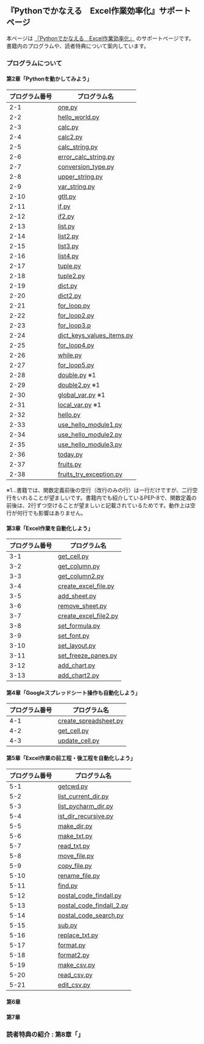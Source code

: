 ## 『Pythonでかなえる　Excel作業効率化』サポートページ
本ページは [『Pythonでかなえる　Excel作業効率化』](https://gihyo.jp/book/2020/978-4-297-11450-3) のサポートページです。書籍内のプログラムや、読者特典について案内しています。

### プログラムについて
#### 第2章「Pythonを動かしてみよう」

|  プログラム番号  |  プログラム名  |
| ---- | ---- |
| 2-1 | [one.py](https://github.com/katsuhisa91/python_excel_book/blob/master/one.py) |
| 2-2 | [hello_world.py](https://github.com/katsuhisa91/python_excel_book/blob/master/hello_world.py) |
| 2-3 | [calc.py](https://github.com/katsuhisa91/python_excel_book/blob/master/calc.py) |
| 2-4 | [calc2.py](https://github.com/katsuhisa91/python_excel_book/blob/master/calc2.py) |
| 2-5 | [calc_string.py](https://github.com/katsuhisa91/python_excel_book/blob/master/calc_string.py) |
| 2-6 | [error_calc_string.py](https://github.com/katsuhisa91/python_excel_book/blob/master/error_calc_string.py) |
| 2-7 | [conversion_type.py](https://github.com/katsuhisa91/python_excel_book/blob/master/conversion_type.py) |
| 2-8 | [upper_string.py](https://github.com/katsuhisa91/python_excel_book/blob/master/upper_string.py) |
| 2-9 | [var_string.py](https://github.com/katsuhisa91/python_excel_book/blob/master/var_string.py) |
| 2-10 | [gtlt.py](https://github.com/katsuhisa91/python_excel_book/blob/master/gtlt.py) |
| 2-11 | [if.py](https://github.com/katsuhisa91/python_excel_book/blob/master/if.py) |
| 2-12 | [if2.py](https://github.com/katsuhisa91/python_excel_book/blob/master/if2.py) |
| 2-13 | [list.py](https://github.com/katsuhisa91/python_excel_book/blob/master/list.py) |
| 2-14 | [list2.py](https://github.com/katsuhisa91/python_excel_book/blob/master/list2.py) |
| 2-15 | [list3.py](https://github.com/katsuhisa91/python_excel_book/blob/master/list3.py) |
| 2-16 | [list4.py](https://github.com/katsuhisa91/python_excel_book/blob/master/list4.py) |
| 2-17 | [tuple.py](https://github.com/katsuhisa91/python_excel_book/blob/master/tuple.py) |
| 2-18 | [tuple2.py](https://github.com/katsuhisa91/python_excel_book/blob/master/tuple2.py) |
| 2-19 | [dict.py](https://github.com/katsuhisa91/python_excel_book/blob/master/dict.py) |
| 2-20 | [dict2.py](https://github.com/katsuhisa91/python_excel_book/blob/master/dict2.py) |
| 2-21 | [for_loop.py](https://github.com/katsuhisa91/python_excel_book/blob/master/for_loop.py) |
| 2-22 | [for_loop2.py](https://github.com/katsuhisa91/python_excel_book/blob/master/for_loop2.py) |
| 2-23 | [for_loop3.p](https://github.com/katsuhisa91/python_excel_book/blob/master/for_loop3.py) |
| 2-24 | [dict_keys_values_items.py](https://github.com/katsuhisa91/python_excel_book/blob/master/dict_keys_values_items.py) |
| 2-25 | [for_loop4.py](https://github.com/katsuhisa91/python_excel_book/blob/master/for_loop4.py) |
| 2-26 | [while.py](https://github.com/katsuhisa91/python_excel_book/blob/master/while.py) |
| 2-27 | [for_loop5.py](https://github.com/katsuhisa91/python_excel_book/blob/master/for_loop5.py) |
| 2-28 | [double.py](https://github.com/katsuhisa91/python_excel_book/blob/master/double.py) ※1 |
| 2-29 | [double2.py](https://github.com/katsuhisa91/python_excel_book/blob/master/double2.py) ※1 |
| 2-30 | [global_var.py](https://github.com/katsuhisa91/python_excel_book/blob/master/global_var.py) ※1 |
| 2-31 | [local_var.py](https://github.com/katsuhisa91/python_excel_book/blob/master/local_var.py) ※1 |
| 2-32 | [hello.py](https://github.com/katsuhisa91/python_excel_book/blob/master/hello.py) |
| 2-33 | [use_hello_module1.py](https://github.com/katsuhisa91/python_excel_book/blob/master/use_hello_module1.py) |
| 2-34 | [use_hello_module2.py](https://github.com/katsuhisa91/python_excel_book/blob/master/use_hello_module2.py) |
| 2-35 | [use_hello_module3.py](https://github.com/katsuhisa91/python_excel_book/blob/master/use_hello_module3.py) |
| 2-36 | [today.py](https://github.com/katsuhisa91/python_excel_book/blob/master/today.py) |
| 2-37 | [fruits.py](https://github.com/katsuhisa91/python_excel_book/blob/master/fruits.py) |
| 2-38 | [fruits_try_exception.py](https://github.com/katsuhisa91/python_excel_book/blob/master/fruits_try_exception.py) |

 ※1...書籍では、関数定義前後の空行（改行のみの行）は一行だけですが、二行空行をいれることが望ましいです。書籍内でも紹介しているPEP-8で、関数定義の前後は、2行ずつ空けることが望ましいと記載されているためです。動作上は空行が何行でも影響はありません。

#### 第3章「Excel作業を自動化しよう」

|  プログラム番号  |  プログラム名  |
| ---- | ---- |
| 3-1 | [get_cell.py](https://github.com/katsuhisa91/python_excel_book/blob/master/openpyxl/get_cell.py) |
| 3-2 | [get_column.py](https://github.com/katsuhisa91/python_excel_book/blob/master/openpyxl/get_column.py) |
| 3-3 | [get_column2.py](https://github.com/katsuhisa91/python_excel_book/blob/master/openpyxl/get_column2.py) |
| 3-4 | [create_excel_file.py](https://github.com/katsuhisa91/python_excel_book/blob/master/openpyxl/create_excel_file.py) |
| 3-5 | [add_sheet.py](https://github.com/katsuhisa91/python_excel_book/blob/master/openpyxl/add_sheet.py) |
| 3-6 | [remove_sheet.py](https://github.com/katsuhisa91/python_excel_book/blob/master/openpyxl/remove_sheet.py) |
| 3-7 | [create_excel_file2.py](https://github.com/katsuhisa91/python_excel_book/blob/master/openpyxl/create_excel_file2.py) |
| 3-8 | [set_formula.py](https://github.com/katsuhisa91/python_excel_book/blob/master/openpyxl/set_formula.py) |
| 3-9 | [set_font.py](https://github.com/katsuhisa91/python_excel_book/blob/master/openpyxl/set_font.py) |
| 3-10 | [set_layout.py](https://github.com/katsuhisa91/python_excel_book/blob/master/openpyxl/set_layout.py) |
| 3-11 | [set_freeze_panes.py](https://github.com/katsuhisa91/python_excel_book/blob/master/openpyxl/set_freeze_panes.py) |
| 3-12 | [add_chart.py](https://github.com/katsuhisa91/python_excel_book/blob/master/openpyxl/add_chart.py) |
| 3-13 | [add_chart2.py](https://github.com/katsuhisa91/python_excel_book/blob/master/openpyxl/add_chart2.py) |

#### 第4章「Googleスプレッドシート操作も自動化しよう」

|  プログラム番号  |  プログラム名  |
| ---- | ---- |
| 4-1 | [create_spreadsheet.py](https://github.com/katsuhisa91/python_excel_book/blob/master/pygsheets/create_spreadsheet.py) |
| 4-2 | [get_cell.py](https://github.com/katsuhisa91/python_excel_book/blob/master/pygsheets/get_cell.py) |
| 4-3 | [update_cell.py](https://github.com/katsuhisa91/python_excel_book/blob/master/pygsheets/update_cell.py) |

#### 第5章「Excel作業の前工程・後工程を自動化しよう」

|  プログラム番号  |  プログラム名  |
| ---- | ---- |
| 5-1 | [getcwd.py](https://github.com/katsuhisa91/python_excel_book/blob/master/os/getcwd.py) |
| 5-2 | [list_current_dir.py](https://github.com/katsuhisa91/python_excel_book/blob/master/os/list_current_dir.py) |
| 5-3 | [list_pycharm_dir.py](https://github.com/katsuhisa91/python_excel_book/blob/master/os/list_pycharm_dir.py) |
| 5-4 | [ist_dir_recursive.py](https://github.com/katsuhisa91/python_excel_book/blob/master/os/list_dir_recursive.py) |
| 5-5 | [make_dir.py](https://github.com/katsuhisa91/python_excel_book/blob/master/os/make_dir.py) |
| 5-6 | [make_txt.py](https://github.com/katsuhisa91/python_excel_book/blob/master/os/make_txt.py) |
| 5-7 | [read_txt.py](https://github.com/katsuhisa91/python_excel_book/blob/master/os/read_txt.py) |
| 5-8 | [move_file.py](https://github.com/katsuhisa91/python_excel_book/blob/master/os/move_file.py) |
| 5-9 | [copy_file.py](https://github.com/katsuhisa91/python_excel_book/blob/master/os/copy_file.py) |
| 5-10 | [rename_file.py](https://github.com/katsuhisa91/python_excel_book/blob/master/os/rename_file.py) |
| 5-11 | [find.py](https://github.com/katsuhisa91/python_excel_book/blob/master/text_search/find.py) |
| 5-12 | [postal_code_findall.py](https://github.com/katsuhisa91/python_excel_book/blob/master/text_search/postal_code_findall.py) |
| 5-13 | [postal_code_findall_2.py](https://github.com/katsuhisa91/python_excel_book/blob/master/text_search/postal_code_findall_2.py) |
| 5-14 | [postal_code_search.py](https://github.com/katsuhisa91/python_excel_book/blob/master/text_search/postal_code_search.py) |
| 5-15 | [sub.py](https://github.com/katsuhisa91/python_excel_book/blob/master/text_search/sub.py) |
| 5-16 | [replace_txt.py](https://github.com/katsuhisa91/python_excel_book/blob/master/text_search/replace_txt.py) |
| 5-17 | [format.py](https://github.com/katsuhisa91/python_excel_book/blob/master/text_search/format.py) |
| 5-18 | [format2.py](https://github.com/katsuhisa91/python_excel_book/blob/master/text_search/format2.py) |
| 5-19 | [make_csv.py](https://github.com/katsuhisa91/python_excel_book/blob/master/csv/make_csv.py) |
| 5-20 | [read_csv.py](https://github.com/katsuhisa91/python_excel_book/blob/master/csv/read_csv.py) |
| 5-21 | [edit_csv.py](https://github.com/katsuhisa91/python_excel_book/blob/master/csv/edit_csv.py) |

#### 第6章


#### 第7章


### 読者特典の紹介 : 第8章「」


